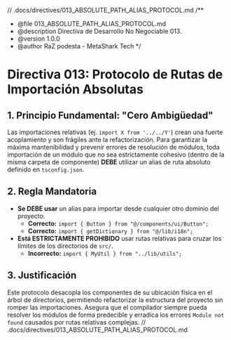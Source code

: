 // .docs/directives/013_ABSOLUTE_PATH_ALIAS_PROTOCOL.md
/**
 * @file 013_ABSOLUTE_PATH_ALIAS_PROTOCOL.md
 * @description Directiva de Desarrollo No Negociable 013.
 * @version 1.0.0
 * @author RaZ podesta - MetaShark Tech
 */
# Directiva 013: Protocolo de Rutas de Importación Absolutas

## 1. Principio Fundamental: "Cero Ambigüedad"

Las importaciones relativas (ej. `import X from '../../Y'`) crean una fuerte acoplamiento y son frágiles ante la refactorización. Para garantizar la máxima mantenibilidad y prevenir errores de resolución de módulos, toda importación de un módulo que no sea estrictamente cohesivo (dentro de la misma carpeta de componente) **DEBE** utilizar un alias de ruta absoluto definido en `tsconfig.json`.

## 2. Regla Mandatoria

-   **Se DEBE usar** un alias para importar desde cualquier otro dominio del proyecto.
    -   **Correcto:** `import { Button } from "@/components/ui/Button";`
    -   **Correcto:** `import { getDictionary } from "@/lib/i18n";`
-   **Está ESTRICTAMENTE PROHIBIDO** usar rutas relativas para cruzar los límites de los directorios de `src/`.
    -   **Incorrecto:** `import { MyUtil } from "../lib/utils";`

## 3. Justificación

Este protocolo desacopla los componentes de su ubicación física en el árbol de directorios, permitiendo refactorizar la estructura del proyecto sin romper las importaciones. Asegura que el compilador siempre pueda resolver los módulos de forma predecible y erradica los errores `Module not found` causados por rutas relativas complejas.
// .docs/directives/013_ABSOLUTE_PATH_ALIAS_PROTOCOL.md